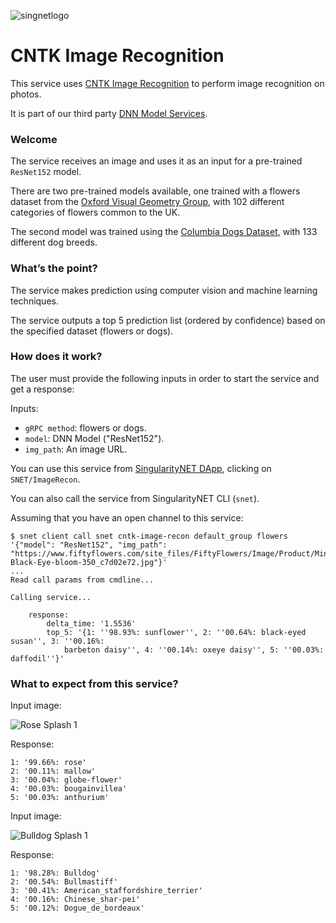 [issue-template]: ../../../issues/new?template=BUG_REPORT.md
[feature-template]: ../../../issues/new?template=FEATURE_REQUEST.md

![singnetlogo](../assets/singnet-logo.jpg?raw=true 'SingularityNET')

# CNTK Image Recognition

This service uses [CNTK Image Recognition](https://cntk.ai/pythondocs/CNTK_301_Image_Recognition_with_Deep_Transfer_Learning.html) to perform image recognition on photos.

It is part of our third party [DNN Model Services](https://github.com/singnet/dnn-model-services).

### Welcome

The service receives an image and uses it as an input for a pre-trained `ResNet152` model.

There are two pre-trained models available, one trained with a flowers dataset from the 
[Oxford Visual Geometry Group](http://www.robots.ox.ac.uk/~vgg/data/flowers/102/index.html), with 102 different categories of flowers common to the UK.

The second model was trained using the [Columbia Dogs Dataset](ftp://ftp.umiacs.umd.edu/pub/kanazawa/CU_Dogs.zip), with 133 different dog breeds.

### What’s the point?

The service makes prediction using computer vision and machine learning techniques.

The service outputs a top 5 prediction list (ordered by confidence) based on the specified dataset (flowers or dogs).

### How does it work?

The user must provide the following inputs in order to start the service and get a response:

Inputs:
  - `gRPC method`: flowers or dogs.
  - `model`: DNN Model ("ResNet152").
  - `img_path`: An image URL.

You can use this service from [SingularityNET DApp](http://beta.singularitynet.io/), clicking on `SNET/ImageRecon`.

You can also call the service from SingularityNET CLI (`snet`).

Assuming that you have an open channel to this service:

```
$ snet client call snet cntk-image-recon default_group flowers '{"model": "ResNet152", "img_path": "https://www.fiftyflowers.com/site_files/FiftyFlowers/Image/Product/Mini-Black-Eye-bloom-350_c7d02e72.jpg"}'
...
Read call params from cmdline...

Calling service...

    response:
        delta_time: '1.5536'
        top_5: '{1: ''98.93%: sunflower'', 2: ''00.64%: black-eyed susan'', 3: ''00.16%:
            barbeton daisy'', 4: ''00.14%: oxeye daisy'', 5: ''00.03%: daffodil''}'
```

### What to expect from this service?

Input image:

![Rose Splash 1](../assets/users_guide/rose.jpg)

Response:
```
1: '99.66%: rose'
2: '00.11%: mallow'
3: '00.04%: globe-flower'
4: '00.03%: bougainvillea'
5: '00.03%: anthurium'
```

Input image:

![Bulldog Splash 1](../assets/users_guide/bulldog.jpg)

Response:
```
1: '98.28%: Bulldog'
2: '00.54%: Bullmastiff'
3: '00.41%: American_staffordshire_terrier'
4: '00.16%: Chinese_shar-pei'
5: '00.12%: Dogue_de_bordeaux'
```